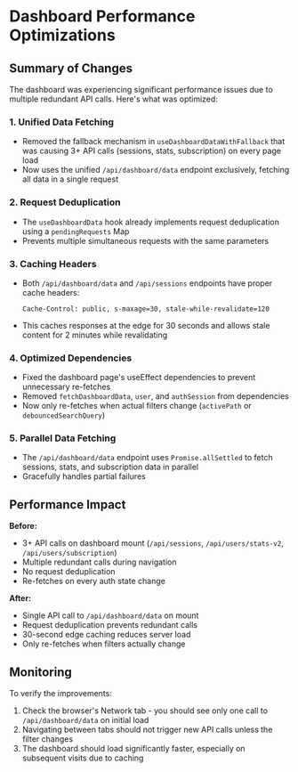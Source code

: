 # Dashboard Performance Optimizations

## Summary of Changes

The dashboard was experiencing significant performance issues due to multiple redundant API calls. Here's what was optimized:

### 1. **Unified Data Fetching**
- Removed the fallback mechanism in `useDashboardDataWithFallback` that was causing 3+ API calls (sessions, stats, subscription) on every page load
- Now uses the unified `/api/dashboard/data` endpoint exclusively, fetching all data in a single request

### 2. **Request Deduplication**
- The `useDashboardData` hook already implements request deduplication using a `pendingRequests` Map
- Prevents multiple simultaneous requests with the same parameters

### 3. **Caching Headers**
- Both `/api/dashboard/data` and `/api/sessions` endpoints have proper cache headers:
  ```
  Cache-Control: public, s-maxage=30, stale-while-revalidate=120
  ```
- This caches responses at the edge for 30 seconds and allows stale content for 2 minutes while revalidating

### 4. **Optimized Dependencies**
- Fixed the dashboard page's useEffect dependencies to prevent unnecessary re-fetches
- Removed `fetchDashboardData`, `user`, and `authSession` from dependencies
- Now only re-fetches when actual filters change (`activePath` or `debouncedSearchQuery`)

### 5. **Parallel Data Fetching**
- The `/api/dashboard/data` endpoint uses `Promise.allSettled` to fetch sessions, stats, and subscription data in parallel
- Gracefully handles partial failures

## Performance Impact

**Before:**
- 3+ API calls on dashboard mount (`/api/sessions`, `/api/users/stats-v2`, `/api/users/subscription`)
- Multiple redundant calls during navigation
- No request deduplication
- Re-fetches on every auth state change

**After:**
- Single API call to `/api/dashboard/data` on mount
- Request deduplication prevents redundant calls
- 30-second edge caching reduces server load
- Only re-fetches when filters actually change

## Monitoring

To verify the improvements:
1. Check the browser's Network tab - you should see only one call to `/api/dashboard/data` on initial load
2. Navigating between tabs should not trigger new API calls unless the filter changes
3. The dashboard should load significantly faster, especially on subsequent visits due to caching